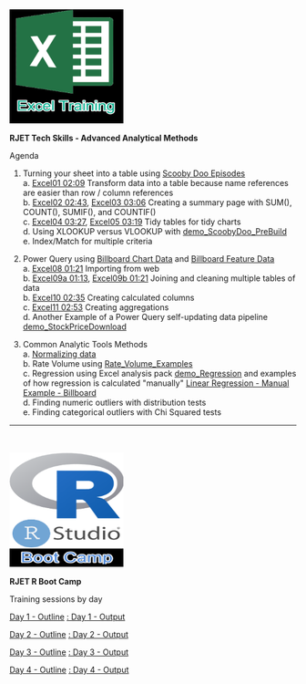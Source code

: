   <img src="https://github.com/RJETAnalytics/TrainingDemo/blob/main/Excel_Training.png" alt="RJET Excel Training" width="200" height="200">

**RJET Tech Skills - Advanced Analytical Methods**

Agenda





1. Turning your sheet into a table using [Scooby Doo Episodes](https://github.com/RJETAnalytics/TrainingDemo/blob/main/demo_ScoobyDoo.csv)<br>
	a. [Excel01 02:09](https://user-images.githubusercontent.com/106988755/226478324-23f28a32-ddfb-411f-a156-296f6c9b6e07.mp4) Transform data into a table because name references are easier than row / column references<br>
	b. [Excel02 02:43](https://user-images.githubusercontent.com/106988755/226479087-61082837-c979-4fec-93bf-fe3faa79ab07.mp4), [Excel03 03:06](https://user-images.githubusercontent.com/106988755/226604399-7099f519-e238-4e1e-aee0-fb4fac74bc4e.mp4) Creating a summary page with SUM(), COUNT(), SUMIF(), and COUNTIF()<br>
	c. [Excel04 03:27](https://user-images.githubusercontent.com/106988755/226604812-8b93fcca-9013-4c29-81c5-352cd42a5169.mp4), [Excel05 03:19](https://user-images.githubusercontent.com/106988755/226605164-5b82ccf9-d4e9-42ee-a1b6-3c6dd3df5fc6.mp4) Tidy tables for tidy charts<br>
	d. Using XLOOKUP versus VLOOKUP with [demo_ScoobyDoo_PreBuild](https://github.com/RJETAnalytics/TrainingDemo/blob/main/demo_ScoobyDoo_PreBuild.xlsx)<br>
	e. Index/Match for multiple criteria<br>

2. Power Query using [Billboard Chart Data](https://github.com/RJETAnalytics/TrainingDemo/blob/main/demo_BillBoardRank.csv) and [Billboard Feature Data](https://github.com/RJETAnalytics/TrainingDemo/blob/main/demo_BillBoardFeatures.csv)<br>
	a. [Excel08 01:21](https://user-images.githubusercontent.com/106988755/226985643-1bf5b58a-6a36-4b9c-adaa-c0413718a050.mp4) Importing from web<br>
	b. [Excel09a 01:13](https://user-images.githubusercontent.com/106988755/226988261-636ffccb-97e9-406f-9e25-5ae797843a5a.mp4), [Excel09b 01:21](https://user-images.githubusercontent.com/106988755/226988407-d5d6b3b6-d3eb-45dc-9f63-45a431cd66f5.mp4) Joining and cleaning multiple tables of data<br>
	b.  [Excel10 02:35](https://user-images.githubusercontent.com/106988755/226980587-f68b12fe-78b8-4414-b3cb-dcec2c437dba.mp4) Creating calculated columns<br>
	c.  [Excel11 02:53](https://user-images.githubusercontent.com/106988755/226980365-8be36758-fc85-442c-9ee1-796c8f4cffc0.mp4) Creating aggregations<br>
	d.  Another Example of a Power Query self-updating data pipeline [demo_StockPriceDownload](https://github.com/RJETAnalytics/TrainingDemo/blob/main/demo_StockPriceDownload.xlsx)

3. Common Analytic Tools Methods<br> 
	a. [Normalizing data](https://github.com/RJETAnalytics/TrainingDemo/blob/main/demo_NormalizingData.md)<br>
	b. Rate Volume using [Rate_Volume_Examples](https://github.com/RJETAnalytics/TrainingDemo/blob/main/Rate_Volume_Examples.xlsx)<br>
	c. Regression using Excel analysis pack [demo_Regression](https://github.com/RJETAnalytics/TrainingDemo/blob/main/demo_Regression.xlsx) and examples of how regression is calculated "manually"  [Linear Regression - Manual Example - Billboard](https://github.com/RJETAnalytics/TrainingDemo/blob/main/Linear%20Regression%20-%20Manual%20Example%20-%20Billboard.xlsx)<br>
	d. Finding numeric outliers with distribution tests<br>
	e. Finding categorical outliers with Chi Squared tests<br>

___

<br><br>
<img src="https://github.com/RJETAnalytics/TrainingDemo/blob/main/RBoot_Camp_Logo.png" alt="RJET R Bood Camp" width="200" height="200">

**RJET R Boot Camp**

Training sessions by day

[Day 1 - Outline](https://github.com/RJETAnalytics/TrainingDemo/blob/main/RBootCamp_1.md)
[ : Day 1 - Output](https://htmlpreview.github.io?https://github.com/RJETAnalytics/TrainingDemo/blob/main/R-Boot-Camp-V2---DAY-1.html)

[Day 2 - Outline](https://github.com/RJETAnalytics/TrainingDemo/blob/main/RBootCamp_2.md)
[ : Day 2 - Output](https://htmlpreview.github.io?https://github.com/RJETAnalytics/TrainingDemo/blob/main/R-Boot-Camp-V2---DAY-2.html)

[Day 3 - Outline](https://github.com/RJETAnalytics/TrainingDemo/blob/main/RBootCamp_3.md)
[ : Day 3 - Output](https://htmlpreview.github.io?https://github.com/RJETAnalytics/TrainingDemo/blob/main/R-Boot-Camp-V2---DAY-3.html)

[Day 4 - Outline](https://github.com/RJETAnalytics/TrainingDemo/blob/main/RBootCamp_4.md)
[ : Day 4 - Output](https://htmlpreview.github.io?https://github.com/RJETAnalytics/TrainingDemo/blob/main/R-Boot-Camp-V2---DAY-4.html)

